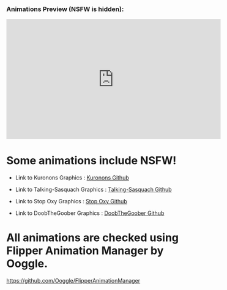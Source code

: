 ### Animations Preview (NSFW is hidden):
<iframe width="560" height="315" src="https://www.youtube.com/embed/31qJiKqBL_I" frameborder="0" allow="autoplay; encrypted-media" allowfullscreen></iframe>




# **Some animations include NSFW!**


- Link to Kuronons Graphics : [Kuronons Github](https://github.com/Kuronons/FZ_graphics#links-of-interest--flipper-graphics)

- Link to Talking-Sasquach Graphics : [Talking-Sasquach Github](https://github.com/skizzophrenic/Talking-Sasquach)

- Link to Stop Oxy Graphics : [Stop Oxy Github](https://github.com/stopoxy/FZAnimations)
  
- Link to DoobTheGoober Graphics : [DoobTheGoober Github](https://github.com/CharlesTheGreat77/FlipperZeroAnimation)


# All animations are checked using Flipper Animation Manager by Ooggle.
https://github.com/Ooggle/FlipperAnimationManager



